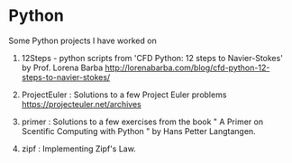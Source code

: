 # Python

Some Python projects I have worked on 

1. 12Steps - python scripts from 'CFD Python: 12 steps to Navier-Stokes' by Prof. Lorena Barba 
    http://lorenabarba.com/blog/cfd-python-12-steps-to-navier-stokes/
    
2. ProjectEuler : Solutions to a few Project Euler problems 
    https://projecteuler.net/archives
   
3. primer : Solutions to a few exercises from the book " A Primer on Scentific Computing with Python " by Hans Petter Langtangen.

4. zipf : Implementing Zipf's Law.
